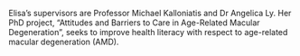 Elisa’s supervisors are Professor Michael Kalloniatis and Dr Angelica Ly. Her PhD project, “Attitudes and Barriers to Care in Age-Related Macular Degeneration”, seeks to improve health literacy with respect to age-related macular degeneration (AMD).
